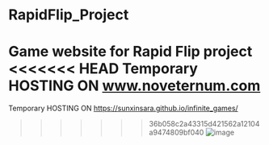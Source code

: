 # RapidFlip_Project
Game website for Rapid Flip project
<<<<<<< HEAD
Temporary HOSTING ON www.noveternum.com
=======
Temporary HOSTING ON https://sunxinsara.github.io/infinite_games/
>>>>>>> 36b058c2a43315d421562a12104a9474809bf040
![image](https://github.com/IvanLapickij/RapidFlip_Project/assets/116425938/b6459414-75e0-4d7c-869b-32e09f2d89b0)
